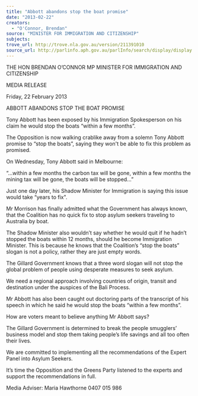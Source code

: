 ```yaml
---
title: "Abbott abandons stop the boat promise"
date: "2013-02-22"
creators:
  - "O'Connor, Brendan"
source: "MINISTER FOR IMMIGRATION AND CITIZENSHIP"
subjects:
trove_url: http://trove.nla.gov.au/version/211391010
source_url: http://parlinfo.aph.gov.au/parlInfo/search/display/display.w3p;query=Id%3A%22media/pressrel/2247885%22
---
```


 THE HON BRENDAN O’CONNOR MP  MINISTER FOR IMMIGRATION AND CITIZENSHIP   

 MEDIA RELEASE   

 Friday, 22 February 2013   

 ABBOTT ABANDONS STOP THE BOAT PROMISE   

 Tony Abbott has been exposed by his Immigration Spokesperson on his claim he would stop the  boats “within a few months”.   

 The Opposition is now walking crablike away from a solemn Tony Abbott promise to “stop the  boats”, saying they won't be able to fix this problem as promised.   

 On Wednesday, Tony Abbott said in Melbourne:   

 “...within a few months the carbon tax will be gone, within a few months the mining tax will  be gone, the boats will be stopped...”   

 Just one day later, his Shadow Minister for Immigration is saying this issue would take “years to fix".   

 Mr Morrison has finally admitted what the Government has always known, that the Coalition has no  quick fix to stop asylum seekers traveling to Australia by boat.   

 The Shadow Minister also wouldn’t say whether he would quit if he hadn’t stopped the boats within  12 months, should he become Immigration Minister. This is because he knows that the Coalition’s  “stop the boats” slogan is not a policy, rather they are just empty words.   

 The Gillard Government knows that a three word slogan will not stop the global problem of people  using desperate measures to seek asylum.   

 We need a regional approach involving countries of origin, transit and destination under the  auspices of the Bali Process.   

 Mr Abbott has also been caught out doctoring parts of the transcript of his speech in which he said  he would stop the boats “within a few months”.    

 How are voters meant to believe anything Mr Abbott says?   

 The Gillard Government is determined to break the people smugglers’ business model and stop  them taking people’s life savings and all too often their lives.   

 We are committed to implementing all the recommendations of the Expert Panel into Asylum  Seekers.    

 It’s time the Opposition and the Greens Party listened to the experts and support the  recommendations in full.   

 Media Adviser: Maria Hawthorne 0407 015 986   

